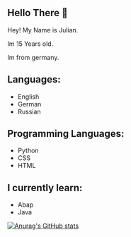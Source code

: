 ## Hello There 👋

Hey! 
My Name is Julian.

Im 15 Years old.

Im from germany.

## Languages:

* English
* German
* Russian

## Programming Languages:
* Python
* CSS
* HTML



## I currently learn:

* Abap
* Java

[![Anurag's GitHub stats](https://github-readme-stats.vercel.app/api?username=Error-PY)](https://github.com/anuraghazra/github-readme-stats)
